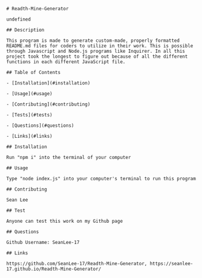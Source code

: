 
    # Readth-Mine-Generator

    undefined

    ## Description

    This program is made to generate custom-made, properly formatted README.md files for coders to utilize in their work. This is possible through Javascript and Node.js programs like Inquirer. In all this project took the longest to figure out because of all the different functions in each different JavaScript file. 

    ## Table of Contents

    - [Installation](#installation)

    - [Usage](#usage)

    - [Contributing](#contributing)

    - [Tests](#tests)

    - [Questions](#questions)

    - [Links](#links)

    ## Installation

    Run "npm i" into the terminal of your computer

    ## Usage

    Type "node index.js" into your computer's terminal to run this program

    ## Contributing

    Sean Lee

    ## Test

    Anyone can test this work on my Github page

    ## Questions

    Github Username: SeanLee-17

    ## Links 
    
    https://github.com/SeanLee-17/Readth-Mine-Generator, https://seanlee-17.github.io/Readth-Mine-Generator/

    